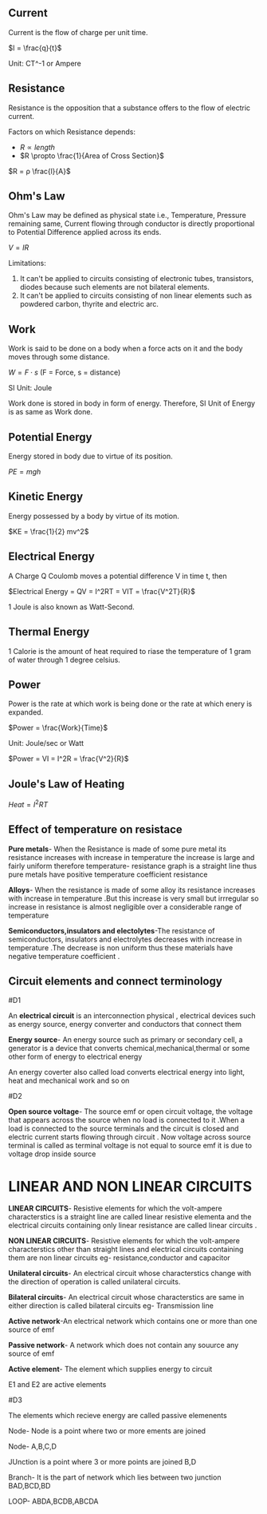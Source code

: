 ## Current

Current is the flow of charge per unit time. 

$I = \frac{q}{t}$

Unit: CT^-1 or Ampere

## Resistance 

Resistance is the opposition that a substance offers to the flow of electric current. 

Factors on which Resistance depends: 

* $R \propto length$
* $R \propto \frac{1}{Area of Cross Section}$

$R = ρ \frac{l}{A}$

## Ohm's Law

Ohm's Law may be defined as physical state i.e., Temperature, Pressure remaining same, Current flowing through conductor is directly proportional to Potential Difference applied across its ends.

$V = IR$

Limitations: 

1. It can't be applied to circuits consisting of electronic tubes, transistors, diodes because such elements are not bilateral elements.
2. It can't be applied to circuits consisting of non linear elements such as powdered carbon, thyrite and electric arc.

## Work

Work is said to be done on a body when a force acts on it and the body moves through some distance. 

$W = F \cdot s$   (F = Force, s = distance)

SI Unit: Joule

Work done is stored in body in form of energy. Therefore, SI Unit of Energy is as same as Work done. 

## Potential Energy

Energy stored in body due to virtue of its position. 

$PE = mgh$

## Kinetic Energy

Energy possessed by a body by virtue of its motion. 

$KE = \frac{1}{2} mv^2$

## Electrical Energy

A Charge Q Coulomb moves a potential difference V in time t, then 

$Electrical Energy = QV 
                    = I^2RT
                    = VIT 
                    = \frac{V^2T}{R}$

1 Joule is also known as Watt-Second. 

## Thermal Energy

1 Calorie is the amount of heat required to riase the temperature of 1 gram of water through 1 degree celsius. 

## Power

Power is the rate at which work is being done or the rate at which enery is expanded. 

$Power = \frac{Work}{Time}$

Unit: Joule/sec or Watt

$Power = VI = I^2R = \frac{V^2}{R}$

## Joule's Law of Heating

$Heat = I^2RT$

## Effect of temperature on resistace

**Pure metals**- When the Resistance is made of some pure metal its resistance increases with increase in temperature the increase is large and fairly uniform therefore temperature- resistance graph is a straight line thus pure metals have positive temperature coefficient resistance

**Alloys**- When the resistance is made of some alloy its resistance increases with increase in temperature .But this increase is very small but irrregular so increase in resistance is almost negligible over a considerable range of temperature 

**Semiconductors,insulators and electolytes**-The resistance of semiconductors, insulators and electrolytes decreases with increase in temperature .The decrease is non uniform thus these materials have negative  temperature coefficient .

## Circuit elements and connect terminology

#D1



An **electrical circuit** is an interconnection physical , electrical devices such as energy source, energy converter and conductors that connect them

**Energy source**- An energy source such as primary or secondary cell, a generator is a device that converts chemical,mechanical,thermal or some other form of energy to electrical energy 

An energy coverter also called load converts electrical energy into light, heat and mechanical work and so on 

#D2 


**Open source voltage**- The source emf or open circuit voltage, the voltage that appears across the source when no load is connected to it .When a load is connected to the source terminals and the circuit is closed and electric current starts flowing through circuit . Now voltage across source terminal is called as terminal voltage is not equal to source emf it is due to voltage drop inside source

# LINEAR AND NON LINEAR CIRCUITS

**LINEAR CIRCUITS**- Resistive elements for which the volt-ampere characterstics is a straight line are called linear resistive elementa and the electrical circuits containing only linear resistance are called linear circuits .

**NON LINEAR CIRCUITS**- Resistive elements for which the volt-ampere characterstics other than straight lines and electrical circuits containing them are non linear circuits eg- resistance,conductor and capacitor 

**Unilateral circuits**- An electrical circuit whose characterstics change with the direction of operation is called unilateral circuits. 

**Bilateral circuits**- An electrical circuit whose characterstics are same in either direction is called bilateral circuits eg- Transmission line 

**Active network**-An electrical network which contains one or more than one source of emf 

**Passive network**- A network which does not contain any souurce any source of emf 

**Active element**- The element which supplies energy to circuit 

E1 and E2 are active elements 

#D3


The elements which recieve energy are called passive elemenents 

Node- Node is a point where two or more ements are joined

Node- A,B,C,D

JUnction is a point where 3 or more points are joined   B,D

Branch- It is the part of network which lies between two junction BAD,BCD,BD

LOOP- ABDA,BCDB,ABCDA
